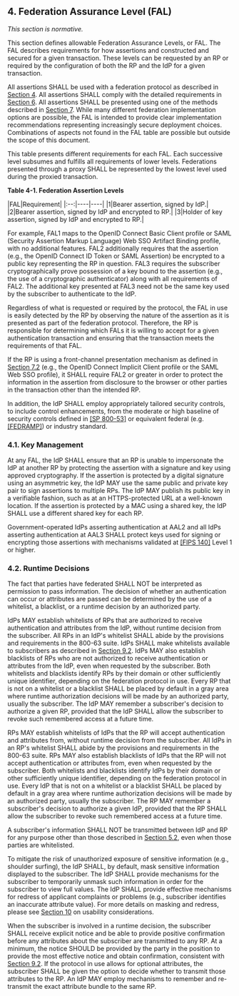 <div class="breaker"></div>
<a name="fal"></a>

## 4. Federation Assurance Level (FAL)

*This section is normative.*

This section defines allowable Federation Assurance Levels, or FAL. The FAL describes requirements for how assertions and constructed and secured for a given transaction. These levels can be requested by an RP or required by the configuration of both the RP and the IdP for a given transaction. 

All assertions SHALL be used with a federation protocol as described in [Section 4](#federation). All assertions SHALL comply with the detailed requirements in [Section 6](#assertions). All assertions SHALL be presented using one of the methods described in [Section 7](#presentation). While many different federation implementation options are possible, the FAL is intended to provide clear implementation recommendations representing increasingly secure deployment choices. Combinations of aspects not found in the FAL table are possible but outside the scope of this document.

This table presents different requirements for each FAL. Each successive level subsumes and fulfills all requirements of lower levels. Federations presented through a proxy SHALL be represented by the lowest level used during the proxied transaction.

<a name="63cSec4-Table1"></a>

<div class="text-center" markdown="1">


**Table 4-1. Federation Assertion Levels**

</div>

|FAL|Requirement|
|:--:|----|----|
|1|Bearer assertion, signed by IdP.|
|2|Bearer assertion, signed by IdP and encrypted to RP.|
|3|Holder of key assertion, signed by IdP and encrypted to RP.|

For example, FAL1 maps to the OpenID Connect Basic Client profile or SAML (Security Assertion Markup Language) Web SSO Artifact Binding profile, with no additional features. FAL2 additionally requires that the assertion (e.g., the OpenID Connect ID Token or SAML Assertion) be encrypted to a public key representing the RP in question. FAL3 requires the subscriber cryptographically prove possession of a key bound to the assertion (e.g., the use of a cryptographic authenticator) along with all requirements of FAL2. The additional key presented at FAL3 need not be the same key used by the subscriber to authenticate to the IdP.

Regardless of what is requested or required by the protocol, the FAL in use is easily detected by the RP by observing the nature of the assertion as it is presented as part of the federation protocol. Therefore, the RP is responsible for determining which FALs it is willing to accept for a given authentication transaction and ensuring that the transaction meets the requirements of that FAL.

If the RP is using a front-channel presentation mechanism as defined in [Section 7.2](#front-channel) (e.g., the OpenID Connect Implicit Client profile or the SAML Web SSO profile), it SHALL require FAL2 or greater in order to protect the information in the assertion from disclosure to the browser or other parties in the transaction other than the intended RP.

In addition, the IdP SHALL employ appropriately tailored security controls, to include control enhancements, from the moderate or high baseline of security controls defined in [[SP 800-53]](#SP800-53) or equivalent federal (e.g. [[FEDRAMP]](#FEDRAMP))  or industry standard.

### 4.1. Key Management

At any FAL, the IdP SHALL ensure that an RP is unable to impersonate the IdP at another RP by protecting the assertion with a signature and key using approved cryptography. If the assertion is protected by a digital signature using an asymmetric key, the IdP MAY use the same public and private key pair to sign assertions to multiple RPs. The IdP MAY publish its public key in a verifiable fashion, such as at an HTTPS-protected URL at a well-known location. If the assertion is protected by a MAC using a shared key, the IdP SHALL use a different shared key for each RP.

Government-operated IdPs asserting authentication at AAL2 and all IdPs asserting authentication at AAL3 SHALL protect keys used for signing or encrypting those assertions with mechanisms validated at [[FIPS 140]](#FIPS140) Level 1 or higher.

### 4.2. <a name="runtime-decisions"></a>Runtime Decisions

The fact that parties have federated SHALL NOT be interpreted as permission to pass information. The decision of whether an authentication can occur or attributes are passed can be determined by the use of a whitelist, a blacklist, or a runtime decision by an authorized party.

IdPs MAY establish whitelists of RPs that are authorized to receive authentication and attributes from the IdP, without runtime decision from the subscriber. All RPs in an IdP's whitelist SHALL abide by the provisions and requirements in the 800-63 suite. IdPs SHALL make whitelists available to subscribers as described in [Section 9.2](#notice). IdPs MAY also establish blacklists of RPs who are not authorized to receive authentication or attributes from the IdP, even when requested by the subscriber. Both whitelists and blacklists identify RPs by their domain or other sufficiently unique identifier, depending on the federation protocol in use. Every RP that is not on a whitelist or a blacklist SHALL be placed by default in a gray area where runtime authorization decisions will be made by an authorized party, usually the subscriber. The IdP MAY remember a subscriber's decision to authorize a given RP, provided that the IdP SHALL allow the subscriber to revoke such remembered access at a future time.

RPs MAY establish whitelists of IdPs that the RP will accept authentication and attributes from, without runtime decision from the subscriber. All IdPs in an RP's whitelist SHALL abide by the provisions and requirements in the 800-63 suite. RPs MAY also establish blacklists of IdPs that the RP will not accept authentication or attributes from, even when requested by the subscriber. Both whitelists and blacklists identify IdPs by their domain or other sufficiently unique identifier, depending on the federation protocol in use. Every IdP that is not on a whitelist or a blacklist SHALL be placed by default in a gray area where runtime authorization decisions will be made by an authorized party, usually the subscriber. The RP MAY remember a subscriber's decision to authorize a given IdP, provided that the RP SHALL allow the subscriber to revoke such remembered access at a future time.

A subscriber's information SHALL NOT be transmitted between IdP and RP for any purpose other than those described in [Section 5.2](#privacy-reqs), even when those parties are whitelisted.

To mitigate the risk of unauthorized exposure of sensitive information (e.g., shoulder surfing), the IdP SHALL, by default, mask sensitive information displayed to the subscriber.  The IdP SHALL provide mechanisms for the subscriber to temporarily unmask such information in order for the subscriber to view full values. The IdP SHALL provide effective mechanisms for redress of applicant complaints or problems (e.g., subscriber identifies an inaccurate attribute value). For more details on masking and redress, please see [Section 10](#usability) on usability considerations.

When the subscriber is involved in a runtime decision, the subscriber SHALL receive explicit notice and be able to provide positive confirmation before any attributes about the subscriber are transmitted to any RP. At a minimum, the notice SHOULD be provided by the party in the position to provide the most effective notice and obtain confirmation, consistent with [Section 9.2](#notice). If the protocol in use allows for optional attributes, the subscriber SHALL be given the option to decide whether to transmit those attributes to the RP. An IdP MAY employ mechanisms to remember and re-transmit the exact attribute bundle to the same RP. 
